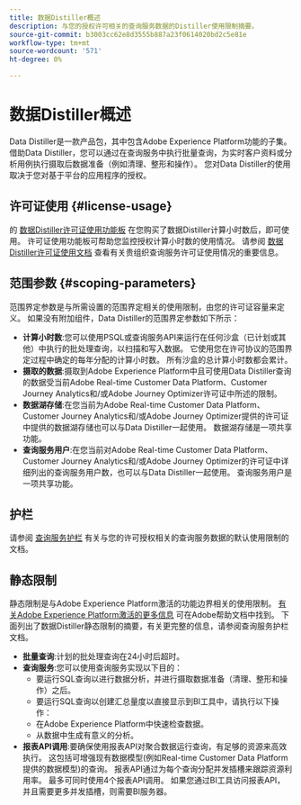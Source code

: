 ```yaml
---
title: 数据Distiller概述
description: 与您的授权许可相关的查询服务数据的Distiller使用限制摘要。
source-git-commit: b3003cc62e8d3555b887a23f0614020bd2c5e81e
workflow-type: tm+mt
source-wordcount: '571'
ht-degree: 0%

---
```


# 数据Distiller概述

Data Distiller是一款产品包，其中包含Adobe Experience Platform功能的子集。 借助Data Distiller，您可以通过在查询服务中执行批量查询，为实时客户资料或分析用例执行摄取后数据准备（例如清理、整形和操作）。 您对Data Distiller的使用取决于您对基于平台的应用程序的授权。

## 许可证使用 {#license-usage}

的  [数据Distiller许可证使用功能板](./license-usage.md) 在您购买了数据Distiller计算小时数后，即可使用。 许可证使用功能板可帮助您监控授权计算小时数的使用情况。 请参阅 [数据Distiller许可证使用文档](./license-usage.md) 查看有关贵组织查询服务许可证使用情况的重要信息。

## 范围参数 {#scoping-parameters}

范围界定参数是与所需设置的范围界定相关的使用限制，由您的许可证容量来定义。 如果没有附加组件，Data Distiller的范围界定参数如下所示：

* **计算小时数**:您可以使用PSQL或查询服务API来运行在任何沙盒（已计划或其他）中执行的批处理查询，以扫描和写入数据。 它使用您在许可协议的范围界定过程中确定的每年分配的计算小时数。 所有沙盒的总计算小时数都会累计。
* **摄取的数据**:摄取到Adobe Experience Platform中且可使用Data Distiller查询的数据受当前Adobe Real-time Customer Data Platform、Customer Journey Analytics和/或Adobe Journey Optimizer许可证中所述的限制。
* **数据湖存储**:在您当前为Adobe Real-time Customer Data Platform、Customer Journey Analytics和/或Adobe Journey Optimizer提供的许可证中提供的数据湖存储也可以与Data Distiller一起使用。 数据湖存储是一项共享功能。
* **查询服务用户**:在您当前对Adobe Real-time Customer Data Platform、Customer Journey Analytics和/或Adobe Journey Optimizer的许可证中详细列出的查询服务用户数，也可以与Data Distiller一起使用。 查询服务用户是一项共享功能。

## 护栏

请参阅 [查询服务护栏](../guardrails.md) 有关与您的许可授权相关的查询服务数据的默认使用限制的文档。

## 静态限制

静态限制是与Adobe Experience Platform激活的功能边界相关的使用限制。 [有关Adobe Experience Platform激活的更多信息](https://helpx.adobe.com/ca/legal/product-descriptions/adobe-experience-platform0.html) 可在Adobe帮助文档中找到。 下面列出了数据Distiller静态限制的摘要，有关更完整的信息，请参阅查询服务护栏文档。

* **批量查询**:计划的批处理查询在24小时后超时。
* **查询服务**:您可以使用查询服务实现以下目的：
   * 要运行SQL查询以进行数据分析，并进行摄取数据准备（清理、整形和操作）之后。
   * 要运行SQL查询以创建汇总量度以直接显示到BI工具中，请执行以下操作：
   * 在Adobe Experience Platform中快速检查数据。
   * 从数据中生成有意义的分析。
* **报表API调用**:要确保使用报表API对聚合数据运行查询，有足够的资源来高效执行。 这包括可增强现有数据模型(例如Real-time Customer Data Platform提供的数据模型)的查询。 报表API通过为每个查询分配并发插槽来跟踪资源利用率。 最多可同时使用4个报表API调用。 如果您通过BI工具访问报表API，并且需要更多并发插槽，则需要BI服务器。


